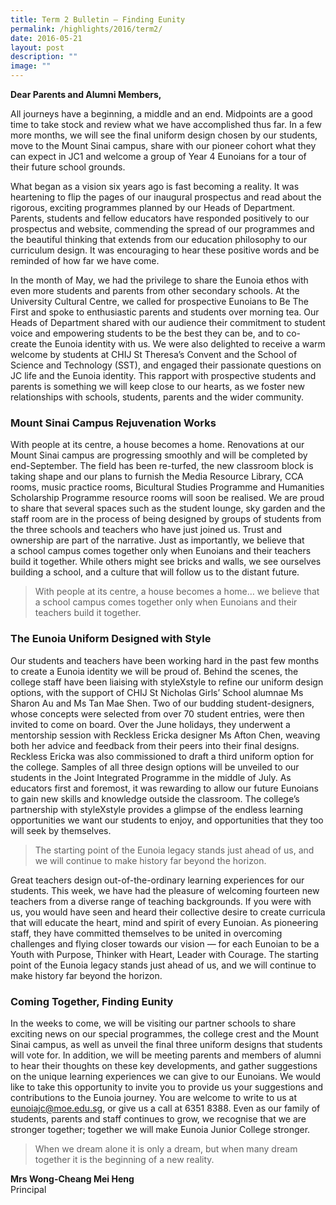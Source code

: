 ```yaml
---
title: Term 2 Bulletin – Finding Eunity
permalink: /highlights/2016/term2/
date: 2016-05-21
layout: post
description: ""
image: ""
---
```



**Dear Parents and Alumni Members,**

All journeys have a beginning, a middle and an end. Midpoints are a good time to take stock and review what we have accomplished thus far. In a few more months, we will see the final uniform design chosen by our students, move to the Mount Sinai campus, share with our pioneer cohort what they can expect in JC1 and welcome a group of Year 4 Eunoians for a tour of their future school grounds.

What began as a vision six years ago is fast becoming a reality. It was heartening to flip the pages of our inaugural prospectus and read about the rigorous, exciting programmes planned by our Heads of Department. Parents, students and fellow educators have responded positively to our prospectus and website, commending the spread of our programmes and the beautiful thinking that extends from our education philosophy to our curriculum design. It was encouraging to hear these positive words and be reminded of how far we have come.


In the month of May, we had the privilege to share the Eunoia ethos with even more students and parents from other secondary schools. At the University Cultural Centre, we called for prospective Eunoians to Be The First and spoke to enthusiastic parents and students over morning tea. Our Heads of Department shared with our audience their commitment to student voice and empowering students to be the best they can be, and to co-create the Eunoia identity with us. We were also delighted to receive a warm welcome by students at CHIJ St Theresa’s Convent and the School of Science and Technology (SST), and engaged their passionate questions on JC life and the Eunoia identity. This rapport with prospective students and parents is something we will keep close to our hearts, as we foster new relationships with schools, students, parents and the wider community.

### Mount Sinai Campus Rejuvenation Works

With people at its centre, a house becomes a home. Renovations at our Mount Sinai campus are progressing smoothly and will be completed by end-September. The field has been re-turfed, the new classroom block is taking shape and our plans to furnish the Media Resource Library, CCA rooms, music practice rooms, Bicultural Studies Programme and Humanities Scholarship Programme resource rooms will soon be realised. We are proud to share that several spaces such as the student lounge, sky garden and the staff room are in the process of being designed by groups of students from the three schools and teachers who have just joined us. Trust and ownership are part of the narrative. Just as importantly, we believe that a school campus comes together only when Eunoians and their teachers build it together. While others might see bricks and walls, we see ourselves building a school, and a culture that will follow us to the distant future.

> With people at its centre, a house becomes a home… we believe that a school campus comes together only when Eunoians and their teachers build it together.


### The Eunoia Uniform Designed with Style

Our students and teachers have been working hard in the past few months to create a Eunoia identity we will be proud of. Behind the scenes, the college staff have been liaising with styleXstyle to refine our uniform design options, with the support of CHIJ St Nicholas Girls’ School alumnae Ms Sharon Au and Ms Tan Mae Shen. Two of our budding student-designers, whose concepts were selected from over 70 student entries, were then invited to come on board. Over the June holidays, they underwent a mentorship session with Reckless Ericka designer Ms Afton Chen, weaving both her advice and feedback from their peers into their final designs. Reckless Ericka was also commissioned to draft a third uniform option for the college. Samples of all three design options will be unveiled to our students in the Joint Integrated Programme in the middle of July. As educators first and foremost, it was rewarding to allow our future Eunoians to gain new skills and knowledge outside the classroom. The college’s partnership with styleXstyle provides a glimpse of the endless learning opportunities we want our students to enjoy, and opportunities that they too will seek by themselves.

> The starting point of the Eunoia legacy stands just ahead of us, and we will continue to make history far beyond the horizon.

Great teachers design out-of-the-ordinary learning experiences for our students. This week, we have had the pleasure of welcoming fourteen new teachers from a diverse range of teaching backgrounds. If you were with us, you would have seen and heard their collective desire to create curricula that will educate the heart, mind and spirit of every Eunoian. As pioneering staff, they have committed themselves to be united in overcoming challenges and flying closer towards our vision — for each Eunoian to be a Youth with Purpose, Thinker with Heart, Leader with Courage. The starting point of the Eunoia legacy stands just ahead of us, and we will continue to make history far beyond the horizon.


### Coming Together, Finding Eunity

In the weeks to come, we will be visiting our partner schools to share exciting news on our special programmes, the college crest and the Mount Sinai campus, as well as unveil the final three uniform designs that students will vote for. In addition, we will be meeting parents and members of alumni to hear their thoughts on these key developments, and gather suggestions on the unique learning experiences we can give to our Eunoians. We would like to take this opportunity to invite you to provide us your suggestions and contributions to the Eunoia journey. You are welcome to write to us at eunoiajc@moe.edu.sg, or give us a call at 6351 8388. Even as our family of students, parents and staff continues to grow, we recognise that we are stronger together; together we will make Eunoia Junior College stronger.

> When we dream alone it is only a dream, but when many dream together it is the beginning of a new reality.

**Mrs Wong-Cheang Mei Heng**    
Principal